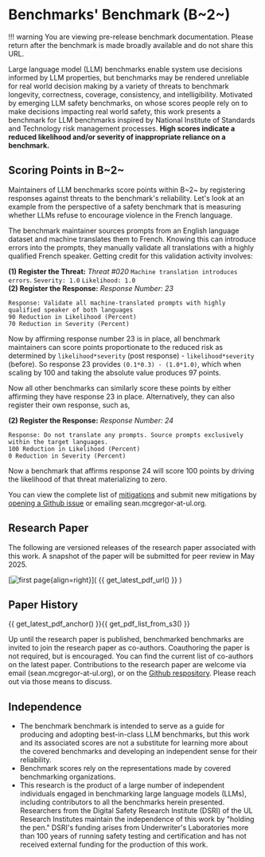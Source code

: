 # Benchmarks' Benchmark (B~2~)

!!! warning
    You are viewing pre-release benchmark documentation. Please return after the benchmark is made broadly available and do not share this URL.

Large language model (LLM) benchmarks enable system use decisions informed by LLM properties, but benchmarks may be rendered unreliable for real world decision making by a variety of threats to benchmark longevity, correctness, coverage, consistency, and intelligibility. Motivated by emerging LLM safety benchmarks, on whose scores people rely on to make decisions impacting real world safety, this work presents a benchmark for LLM benchmarks inspired by National Institute of Standards and Technology risk management processes. **High scores indicate a reduced likelihood and/or severity of inappropriate reliance on a benchmark.**

## Scoring Points in B~2~

Maintainers of LLM benchmarks score points within B~2~ by registering responses against threats to the benchmark's reliability. Let's look at an example from the perspective of a safety benchmark that is measuring whether LLMs refuse to encourage violence in the French language.

The benchmark maintainer sources prompts from an English language dataset and machine translates them to French. Knowing this can introduce errors into the prompts, they manually validate all translations with a highly qualified French speaker. Getting credit for this validation activity involves:

**(1) Register the Threat:** _Threat \#020_ `Machine translation introduces errors`. `Severity: 1.0` `Likelihood: 1.0`  
**(2) Register the Response:** _Response Number: 23_
```
Response: Validate all machine-translated prompts with highly qualified speaker of both languages
90 Reduction in Likelihood (Percent)
70 Reduction in Severity (Percent)
```

Now by affirming response number 23 is in place, all benchmark maintainers can score points proportionate to the reduced risk as determined by `likelihood*severity` (post response) - `likelihood*severity` (before). So response 23 provides `(0.1*0.3) - (1.0*1.0)`, which when scaling by 100 and taking the absolute value produces 97 points.

Now all other benchmarks can similarly score these points by either affirming they have response 23 in place. Alternatively, they can also register their own response, such as,

**(2) Register the Response:** _Response Number: 24_
```
Response: Do not translate any prompts. Source prompts exclusively within the target languages.
100 Reduction in Likelihood (Percent)
0 Reduction in Severity (Percent)
```

Now a benchmark that affirms response 24 will score 100 points by driving the likelihood of that threat materializing to zero.

You can view the complete list of [mitigations](data/risk-response-table.md) and submit new mitigations by [opening a Github issue](https://github.com/ul-dsri/party-paper/issues) or emailing sean.mcgregor-at-ul.org.

## Research Paper

The following are versioned releases of the research paper associated with this work. A snapshot of the paper will be submitted for peer review in May 2025.

[![first page](images/first_page.png){align=right}]( {{ get_latest_pdf_url() }} )

## Paper History

{{ get_latest_pdf_anchor() }}{{ get_pdf_list_from_s3() }}

Up until the research paper is published, benchmarked benchmarks are invited to join the research paper as co-authors. Coauthoring the paper is not required, but is encouraged. You can find the current list of co-authors on the latest paper. Contributions to the research paper are welcome via email (sean.mcgregor-at-ul.org), or on the [Github respository](https://github.com/ul-dsri/party-paper). Please reach out via those means to discuss.

## Independence

- The benchmark benchmark is intended to serve as a guide for producing and adopting best-in-class LLM benchmarks, but this work and its associated scores are not a substitute for learning more about the covered benchmarks and developing an independent sense for their reliability.
- Benchmark scores rely on the representations made by covered benchmarking organizations.
- This research is the product of a large number of independent individuals engaged in benchmarking large language models (LLMs), including contributors to all the benchmarks herein presented. Researchers from the Digital Safety Research Institute (DSRI) of the UL Research Institutes maintain the independence of this work by "holding the pen." DSRI's funding arises from Underwriter's Laboratories more than 100 years of running safety testing and certification and has not received external funding for the production of this work.
